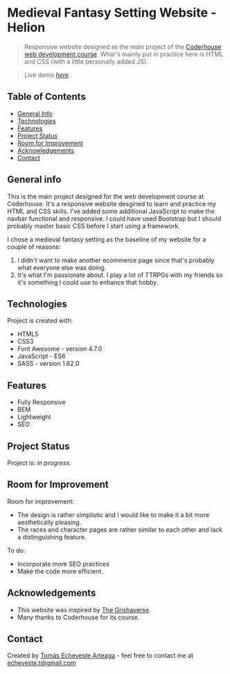 # Medieval Fantasy Setting Website - Helion
> Responsive website designed as the main project of the [Coderhouse web development course](https://www.coderhouse.com/online/desarrollo-web-online). What's mainly put in practice here is HTML and CSS (with a little personally added JS).

> Live demo [_here_](https://faradar.github.io/PreEntrega3-Echeveste-Arteaga/).


## Table of Contents
* [General Info](#general-info)
* [Technologies](#technologies)
* [Features](#features)
* [Project Status](#project-status)
* [Room for Improvement](#room-for-improvement)
* [Acknowledgements](#acknowledgements)
* [Contact](#contact)


## General info
This is the main project designed for the web development course at Coderhouse. It's a responsive website desgined to learn and practice my HTML and CSS skills. I've added some additional JavaScript to make the navbar functional and responsive. I could have used Bootstrap but I should probably master basic CSS before I start using a framework.

I chose a medieval fantasy setting as the baseline of my website for a couple of reasons:
1. I didn't want to make another ecommerce page since that's probably what everyone else was doing.
2. It's what I'm passionate about. I play a lot of TTRPGs with my friends so it's something I could use to enhance that hobby.


## Technologies
Project is created with:
- HTML5
- CSS3
- Font Awesome - version 4.7.0
- JavaScript - ES6
- SASS - version 1.62.0


## Features
- Fully Responsive
- BEM
- Lightweight
- SEO


## Project Status
Project is: _in progress_.


## Room for Improvement
Room for improvement:
- The design is rather simplistic and I would like to make it a bit more aesthetically pleasing.
- The races and character pages are rather similar to each other and lack a distinguishing feature.

To do:
- Incorporate more SEO practices
- Make the code more efficient.


## Acknowledgements
- This website was inspired by [The Grishaverse](https://grishaverse.com/).
- Many thanks to Coderhouse for its course.


## Contact
Created by [Tomás Echeveste Arteaga](https://github.com/faradar) - feel free to contact me at <echeveste.t@gmail.com>